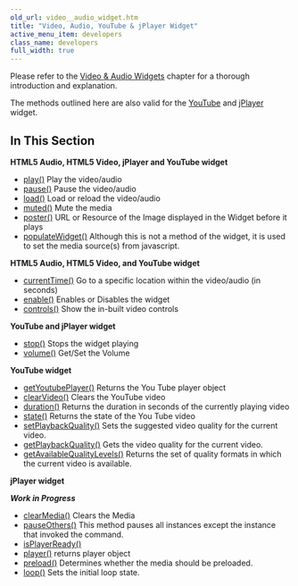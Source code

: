 ```yaml
---
old_url: video__audio_widget.htm
title: "Video, Audio, YouTube & jPlayer Widget"
active_menu_item: developers
class_name: developers
full_width: true
---
```



Please refer to the [Video & Audio Widgets](/developers/documentation/product-guide/advanced-important-widgets/video-audio-widgets/) chapter for a thorough introduction and explanation.

The methods outlined here are also valid for the [YouTube](/developers/documentation/product-guide/widget-properties-events/advanced/youtube) and [jPlayer](/developers/documentation/product-guide/widget-properties-events/advanced/jplayer) widget.

## In This Section

**HTML5 Audio, HTML5 Video, jPlayer and YouTube widget**
  
 - [play()](/developers/documentation/scripting-apis/client-api/widget-object-functions/video-audio-youtube-widget/play)
    Play the video/audio
 - [pause()](/developers/documentation/scripting-apis/client-api/widget-object-functions/video-audio-youtube-widget/pause)
    Pause the video/audio
 - [load()](/developers/documentation/scripting-apis/client-api/widget-object-functions/video-audio-youtube-widget/load)
    Load or reload the video/audio
 - [muted()](/developers/documentation/scripting-apis/client-api/widget-object-functions/video-audio-youtube-widget/muted)
    Mute the media
 - [poster()](/developers/documentation/scripting-apis/client-api/widget-object-functions/video-audio-youtube-widget/poster) URL or Resource of the Image displayed in the Widget before it plays
 - [populateWidget()](/developers/documentation/scripting-apis/client-api/widget-object-functions/video-audio-youtube-widget/vidpopulatewidget)
    Although this is not a method of the widget, it is used to set the media source(s) from javascript.

**HTML5 Audio, HTML5 Video, and YouTube widget**

 - [currentTime()](/developers/documentation/scripting-apis/client-api/widget-object-functions/video-audio-youtube-widget/currenttime)
    Go to a specific location within the video/audio (in seconds)
 - [enable()](/developers/documentation/scripting-apis/client-api/widget-object-functions/video-audio-youtube-widget/enable)
    Enables or Disables the widget
 - [controls()](/developers/documentation/scripting-apis/client-api/widget-object-functions/video-audio-youtube-widget/controls)
    Show the in-built video controls


**YouTube and jPlayer widget**

 - [stop()](/developers/documentation/scripting-apis/client-api/widget-object-functions/video-audio-youtube-widget/stop)
    Stops the widget playing
 - [volume()](/developers/documentation/scripting-apis/client-api/widget-object-functions/video-audio-youtube-widget/volume)
    Get/Set the Volume


**YouTube widget**

 - [getYoutubePlayer()](/developers/documentation/scripting-apis/client-api/widget-object-functions/video-audio-youtube-widget/getyoutubeplayer)
    Returns the You Tube player object
 - [clearVideo()](/developers/documentation/scripting-apis/client-api/widget-object-functions/video-audio-youtube-widget/clearvideo)
    Clears the YouTube video
 - [duration()](/developers/documentation/scripting-apis/client-api/widget-object-functions/video-audio-youtube-widget/duration)
    Returns the duration in seconds of the currently playing video
 - [state()](/developers/documentation/scripting-apis/client-api/widget-object-functions/video-audio-youtube-widget/state)
    Returns the state of the You Tube video
 - [setPlaybackQuality()](/developers/documentation/scripting-apis/client-api/widget-object-functions/video-audio-youtube-widget/setplaybackquality)
    Sets the suggested video quality for the current video.
 - [getPlaybackQuality()](/developers/documentation/scripting-apis/client-api/widget-object-functions/video-audio-youtube-widget/getplaybackquality)
    Gets the video quality for the current video.
 - [getAvailableQualityLevels()](/developers/documentation/scripting-apis/client-api/widget-object-functions/video-audio-youtube-widget/getavailablequalitylevels)
    Returns the set of quality formats in which the current video is available.

**jPlayer widget**

***Work in Progress***

- [clearMedia()](/developers/documentation/scripting-apis/client-api/widget-object-functions/video-audio-youtube-widget/clearmedia)
    Clears the Media
- [pauseOthers()](/developers/documentation/scripting-apis/client-api/widget-object-functions/video-audio-youtube-widget/pauseothers)
    This method pauses all instances except the instance that invoked the command. 
- [isPlayerReady()](/developers/documentation/scripting-apis/client-api/widget-object-functions/video-audio-youtube-widget/isplayerready)
- [player()](/developers/documentation/scripting-apis/client-api/widget-object-functions/video-audio-youtube-widget/player)
    returns player object
- [preload()](/developers/documentation/scripting-apis/client-api/widget-object-functions/video-audio-youtube-widget/preload) Determines whether the media should be preloaded.
- [loop()](/developers/documentation/scripting-apis/client-api/widget-object-functions/video-audio-youtube-widget/loop)
   Sets the initial loop state.